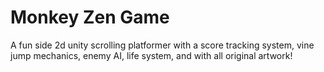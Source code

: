 # Monkey Zen Game
A fun side 2d unity scrolling platformer with a score tracking system, vine jump mechanics, enemy AI, life system, and with all original artwork! 



